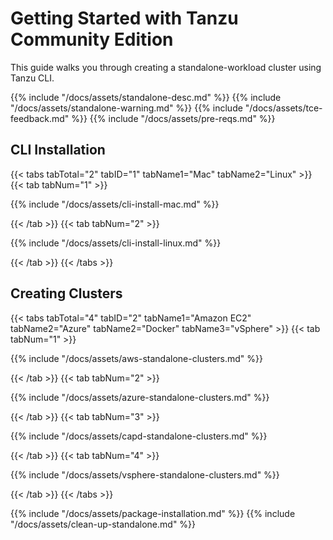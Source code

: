# Getting Started with Tanzu Community Edition

This guide walks you through creating a standalone-workload cluster using Tanzu
CLI.

{{% include "/docs/assets/standalone-desc.md" %}}
{{% include "/docs/assets/standalone-warning.md" %}}
{{% include "/docs/assets/tce-feedback.md" %}}
{{% include "/docs/assets/pre-reqs.md" %}}


## CLI Installation

{{< tabs tabTotal="2" tabID="1" tabName1="Mac" tabName2="Linux" >}}
{{< tab tabNum="1" >}}

{{% include "/docs/assets/cli-install-mac.md" %}}

{{< /tab >}}
{{< tab tabNum="2" >}}

{{% include "/docs/assets/cli-install-linux.md" %}}

{{< /tab >}}
{{< /tabs >}}

## Creating Clusters

{{< tabs tabTotal="4" tabID="2" tabName1="Amazon EC2" tabName2="Azure" tabName2="Docker" tabName3="vSphere" >}}
{{< tab tabNum="1" >}}

{{% include "/docs/assets/aws-standalone-clusters.md" %}}

{{< /tab >}}
{{< tab tabNum="2" >}}

{{% include "/docs/assets/azure-standalone-clusters.md" %}}

{{< /tab >}}
{{< tab tabNum="3" >}}

{{% include "/docs/assets/capd-standalone-clusters.md" %}}

{{< /tab >}}
{{< tab tabNum="4" >}}

{{% include "/docs/assets/vsphere-standalone-clusters.md" %}}

{{< /tab >}}
{{< /tabs >}}

{{% include "/docs/assets/package-installation.md" %}}
{{% include "/docs/assets/clean-up-standalone.md" %}}

